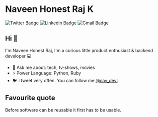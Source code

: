 # Naveen Honest Raj K
[![Twitter Badge](https://img.shields.io/badge/-@nav_devl-1ca0f1?style=flat-square&labelColor=1ca0f1&logo=twitter&logoColor=white&link=https://twitter.com/nav_devl)](https://twitter.com/nav_devl) [![Linkedin Badge](https://img.shields.io/badge/-naveenhonestraj-blue?style=flat-square&logo=Linkedin&logoColor=white&link=https://www.linkedin.com/in/naveenhonestraj/)](https://www.linkedin.com/in/naveenhonestraj/) [![Gmail Badge](https://img.shields.io/badge/-naveendurai19@gmail.com-c14438?style=flat-square&logo=Gmail&logoColor=white&link=mailto:naveendurai19@gmail.com)](mailto:naveendurai19@gmail.com)

## Hi 👋
I'm Naveen Honest Raj, I'm a curious little product enthusiast & backend developer 💻 

- 💬  Ask me about: tech, tv-shows, movies
-  ⚡  Power Language: Python, Ruby
-  🐦 I tweet very often. You can follow me [@nav_devl](https://twitter.com/nav_devl)

## Favourite quote
Before software can be reusable it first has to be usable.
